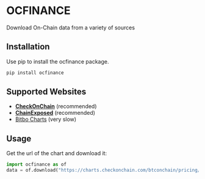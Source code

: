# OCFINANCE

Download On-Chain data from a variety of sources

## Installation
Use pip to install the ocfinance package.
```bash
pip install ocfinance
```

## Supported Websites
- **[CheckOnChain](https://charts.checkonchain.com/)** (recommended)
- **[ChainExposed](https://chainexposed.com/)** (recommended)
- [Bitbo Charts](https://charts.bitbo.io/) (very slow)

## Usage
Get the url of the chart and download it:

```python
import ocfinance as of
data = of.download("https://charts.checkonchain.com/btconchain/pricing/pricing_picycleindicator/pricing_picycleindicator_light.html")
```
